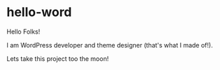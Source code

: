 # hello-word

Hello Folks!

I am WordPress developer and theme designer (that's what I made of!). 

Lets take this project too the moon!
